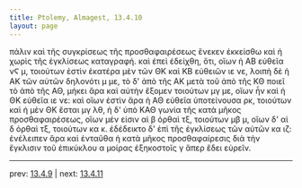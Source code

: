```yaml
---
title: Ptolemy, Almagest, 13.4.10
layout: page
---
```


πάλιν καὶ τῆς συγκρίσεως τῆς προσθαφαιρέσεως ἕνεκεν ἐκκείσθω καὶ ἡ χωρὶς τῆς ἐγκλίσεως καταγραφή. καὶ ἐπεὶ ἐδείχθη, ὅτι, οἵων ἡ ΑΒ εὐθεῖα νϚ μ, τοιούτων ἐστὶν ἑκατέρα μὲν τῶν ΘΚ καὶ ΚΒ εὐθειῶν ιε νε, λοιπὴ δὲ ἡ ΑΚ τῶν αὐτῶν δηλονότι μ με, τὸ δ' ἀπὸ τῆς ΑΚ μετὰ τοῦ ἀπὸ τῆς ΚΘ ποιεῖ τὸ ἀπὸ τῆς ΑΘ, μήκει ἄρα καὶ αὐτὴν ἕξομεν τοιούτων μγ με, οἵων ἦν καὶ ἡ ΘΚ εὐθεῖα ιε νε: καὶ οἵων ἐστὶν ἄρα ἡ ΑΘ εὐθεῖα ὑποτείνουσα ρκ, τοιούτων καὶ ἡ μὲν ΘΚ ἔσται μγ λθ, ἡ δ' ὑπὸ ΚΑΘ γωνία τῆς κατὰ μῆκος προσθαφαιρέσεως, οἵων μέν εἰσιν αἱ β ὀρθαὶ τξ, τοιούτων μβ μ, οἵων δ' αἱ δ ὀρθαὶ τξ, τοιούτων κα κ. ἐδέδεικτο δ' ἐπὶ τῆς ἐγκλίσεως τῶν αὐτῶν κα ιζ: ἐνέλειπεν ἄρα καὶ ἐνταῦθα ἡ κατὰ μῆκος προσθαφαίρεσις διὰ τὴν ἔγκλισιν τοῦ ἐπικύκλου α μοίρας ἑξηκοστοῖς γ ἅπερ ἔδει εὑρεῖν. 

---

prev: [13.4.9](../13.4.9/) | next: [13.4.11](../13.4.11/)

